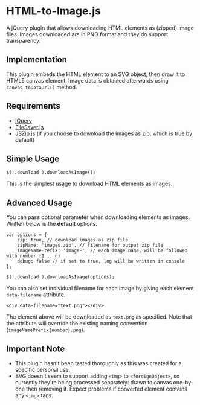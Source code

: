 HTML-to-Image.js
================

A jQuery plugin that allows downloading HTML elements as (zipped) image files. Images downloaded are in PNG format and they do support transparency.


Implementation
--------------

This plugin embeds the HTML element to an SVG object, then draw it to HTML5 canvas element. Image data is obtained afterwards using `canvas.toDataUrl()` method.


Requirements
------------

- [jQuery](http://jquery.com/download/)
- [FileSaver.js](https://github.com/eligrey/FileSaver.js/)
- [JSZip.js](http://stuk.github.io/jszip/) (if you choose to download the images as zip, which is true by default)


Simple Usage
------------

	$('.download').downloadAsImage();

This is the simplest usage to download HTML elements as images.


Advanced Usage
--------------

You can pass optional parameter when downloading elements as images. Written below is the **default** options.

	var options = {
		zip: true, // download images as zip file
		zipName: 'images.zip', // filename for output zip file
		imageNamePrefix: 'image-', // each image name, will be followed with number (1 .. n)
		debug: false // if set to true, log will be written in console
	};

	$('.download').downloadAsImage(options);

You can also set individual filename for each image by giving each element `data-filename` attribute.

	<div data-filename="text.png"></div>

The element above will be downloaded as `text.png` as specified. Note that the attribute will override the existing naming convention (`imageNamePrefix{number}.png`).


Important Note
--------------

- This plugin hasn't been tested thoroughly as this was created for a specific personal use.
- SVG doesn't seem to support adding `<img>` to `<foreignObject>`, so currently they're being processed separately: drawn to canvas one-by-one then removing it. Expect problems if converted element contains any `<img>` tags.

